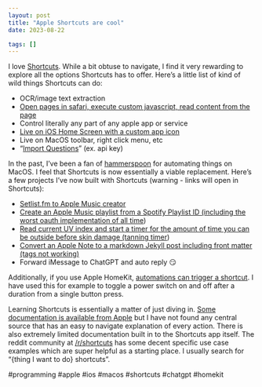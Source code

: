 ```yaml
---
layout: post
title: "Apple Shortcuts are cool"
date: 2023-08-22

tags: []
---
```


I love [Shortcuts](https://support.apple.com/guide/shortcuts/welcome/ios). While a bit obtuse to navigate, I find it very rewarding to explore all the options Shortcuts has to offer. Here’s a little list of kind of wild things Shortcuts can do:

  * OCR/image text extraction
  * [Open pages in safari, execute custom javascript, read content from the page](https://support.apple.com/guide/shortcuts/intro-to-the-run-javascript-on-webpage-action-apd218e2187d/ios)
  * Control literally any part of any apple app or service
  * [Live on iOS Home Screen with a custom app icon](https://support.apple.com/guide/shortcuts/add-a-shortcut-to-the-home-screen-apd735880972/ios)
  * Live on MacOS toolbar, right click menu, etc
  * “[Import Questions](https://support.apple.com/guide/shortcuts/add-import-questions-to-shared-shortcuts-apdf330fd3a0/6.0/ios/16.0)” (ex. api key)

In the past, I’ve been a fan of [hammerspoon](http://www.hammerspoon.org) for automating things on MacOS. I feel that Shortcuts is now essentially a viable replacement. Here’s a few projects I’ve now built with Shortcuts (warning - links will open in Shortcuts):

  * [Setlist.fm to Apple Music creator](https://www.icloud.com/shortcuts/20565ae414754f6d91856a6664959f3f)
  * [Create an Apple Music playlist from a Spotify Playlist ID (including the worst oauth implementation of all time](https://www.icloud.com/shortcuts/e61998d17612416e807e0cabdbe4c766))
  * [Read current UV index and start a timer for the amount of time you can be outside before skin damage (tanning timer](https://www.icloud.com/shortcuts/9030a42588894f12bae9e1151bd7e04d))
  * [Convert an Apple Note to a markdown Jekyll post including front matter (tags not working)](https://www.icloud.com/shortcuts/a9600720bad04c92ba75420145e3f35e)
  * Forward iMessage to ChatGPT and auto reply 😏

  


Additionally, if you use Apple HomeKit, [automations can trigger a shortcut](https://support.apple.com/guide/shortcuts/create-a-new-home-automation-apd2a290f633/ios). I have used this for example to toggle a power switch on and off after a duration from a single button press.

  


Learning Shortcuts is essentially a matter of just diving in. [Some documentation is available from Apple](https://support.apple.com/guide/shortcuts/welcome/ios) but I have not found any central source that has an easy to navigate explanation of every action. There is also extremely limited documentation built in to the Shortcuts app itself. The reddit community at [/r/shortcuts](https://www.reddit.com/r/shortcuts/) has some decent specific use case examples which are super helpful as a starting place. I usually search for “{thing I want to do} shortcuts”.

  


#programming #apple #ios #macos #shortcuts #chatgpt #homekit
